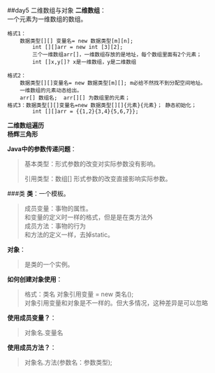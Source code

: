 ##day5 二维数组与对象
**二维数组**：  
一个元素为一维数组的数组。
	
	格式1：
		数据类型[][] 变量名= new 数据类型[m][n];
			int [][]arr = new int [3][2];
			三个一维数组arr[]，一维数组存放的是地址，每个数组里面有2个元素；
			int []x,y[]? x是一维数组，y是二维数组
	
	格式2：
		数据类型[][]变量名= new 数据类型[m][];	m必给不然找不到分配空间地址。
		一维数组的元素动态给出。
		arr[] 数组名;	arr[][] 为数组里的元素；
	格式3：数据类型[][]变量名=new 数据类型[][]{元素}{元素}； 静态初始化；
			int [][]arr = {{1,2}{3,4}{5,6,7}};


**二维数组遍历**  
**杨辉三角形**

**Java中的参数传递问题**：  
> 基本类型：形式参数的改变对实际参数没有影响。  
> 
>引用类型：数组[] 形式参数的改变直接影响实际参数。


###类
**类**：一个模板。
		

> 成员变量：事物的属性。  
> 和变量的定义时一样的格式，但是是在类方法外  
> 成员方法：事物的行为  
> 和方法的定义一样，去掉static。
		
**对象**：
> 是类的一个实例。    

**如何创建对象使用**：
> 格式：类名 对象引用变量 = new 类名();	  
> 对象引用变量和对象是不一样的。但大多情况，这种差异是可以忽略  

**使用成员变量？**：	

> 对象名.变量名    
 
**使用成员方法？**：
> 对象名.方法(参数名：参数类型);